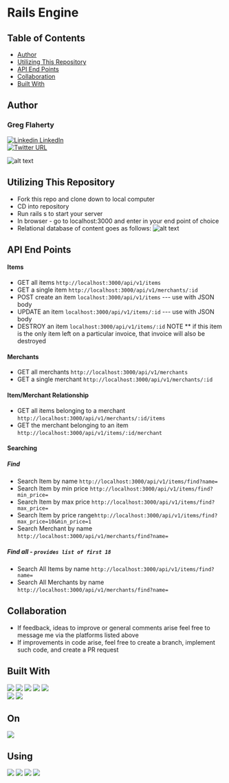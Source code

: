 
# Rails Engine



## Table of Contents

  - [Author](#author)
  - [Utilizing This Repository](#utilizing-this-repository)
  - [API End Points](#api-end-points)
  - [Collaboration](#collaboration)
  - [Built With](#built-with)


## Author

   ### Greg Flaherty <br>
   [![Linkedin](https://i.stack.imgur.com/gVE0j.png) LinkedIn](https://www.linkedin.com/gregoryjflaherty)<br>
   [![Twitter URL](https://img.shields.io/twitter/url/https/twitter.com/gregjflaherty.svg?style=social&label=Follow%20%40gregjflaherty)](https://twitter.com/gregjflaherty)


![alt text](https://user-images.githubusercontent.com/87443686/161275037-2fcb9079-ea22-41f7-84b2-e217c10f06fe.png)


</div>



## Utilizing This Repository

- Fork this repo and clone down to local computer
- CD into repository 
- Run rails s to start your server
- In browser - go to localhost:3000 and enter in your end point of choice 
- Relational database of content goes as follows: 
![alt text](https://user-images.githubusercontent.com/87443686/161279206-3b5b3d68-0d5c-4760-8d0f-a08f93f4feb5.png)
  
## API End Points

#### Items
* GET all items `http://localhost:3000/api/v1/items` 
* GET a single item `http://localhost:3000/api/v1/merchants/:id`
* POST create an item `localhost:3000/api/v1/items` --- use with JSON body
* UPDATE an item `localhost:3000/api/v1/items/:id` --- use with JSON body
* DESTROY an item `localhost:3000/api/v1/items/:id` NOTE ** if this item is the only item left on a particular invoice, that invoice will also be destroyed

#### Merchants
* GET all merchants `http://localhost:3000/api/v1/merchants` 
* GET a single merchant `http://localhost:3000/api/v1/merchants/:id`

#### Item/Merchant Relationship

* GET all items belonging to a merchant `http://localhost:3000/api/v1/merchants/:id/items`
* GET the merchant belonging to an item `http://localhost:3000/api/v1/items/:id/merchant`

#### Searching 
##### Find
  * Search Item by name `http://localhost:3000/api/v1/items/find?name=`
  * Search Item by min price `http://localhost:3000/api/v1/items/find?min_price=`
  * Search Item by max price `http://localhost:3000/api/v1/items/find?max_price=`
  * Search Item by price range`http://localhost:3000/api/v1/items/find?max_price=10&min_price=1`
  * Search Merchant by name `http://localhost:3000/api/v1/merchants/find?name=`
  

##### Find all - `provides list of first 18`
  * Search All Items by name `http://localhost:3000/api/v1/items/find?name=`
  * Search All Merchants by name `http://localhost:3000/api/v1/merchants/find?name=`

## Collaboration

- If feedback, ideas to improve or general comments arise feel free to message me via the platforms listed above
- If improvements in code arise, feel free to create a branch, implement such code, and create a PR request


## Built With

<p>
  <img src="https://img.shields.io/badge/Ruby-CC0000.svg?&style=flaste&logo=ruby&logoColor=white" />
  <img src="https://img.shields.io/badge/ActiveRecord-CC0000.svg?&style=flaste&logo=rubyonrails&logoColor=white" />
  <img src="https://img.shields.io/badge/Atom-66595C.svg?&style=flaste&logo=atom&logoColor=white" />  
  <img src="https://img.shields.io/badge/Git-F05032.svg?&style=flaste&logo=git&logoColor=white" />
  <img src="https://img.shields.io/badge/GitHub-181717.svg?&style=flaste&logo=github&logoColor=white" />
  </br>
  <img src="https://img.shields.io/badge/Postman-FF6E4F.svg?&style=flat&logo=postman&logoColor=white" />
  <img src="https://img.shields.io/badge/PostgreSQL-4169E1.svg?&style=flaste&logo=postgresql&logoColor=white" />
</p>

## On

<p>
  <img src="https://img.shields.io/badge/Ruby%20On%20Rails-b81818.svg?&style=flat&logo=rubyonrails&logoColor=white" />
</p>

## Using 
<p>
  <img src="https://img.shields.io/badge/OOP-b81818.svg?&style=flaste&logo=OOP&logoColor=white" />
  <img src="https://img.shields.io/badge/TDD-b87818.svg?&style=flaste&logo=TDD&logoColor=white" />
  <img src="https://img.shields.io/badge/MVC-b8b018.svg?&style=flaste&logo=MVC&logoColor=white" />
  <img src="https://img.shields.io/badge/REST-33b818.svg?&style=flaste&logo=REST&logoColor=white" />  
</p>
